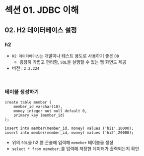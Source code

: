 # 섹션 01. JDBC 이해
## 02. H2 데이터베이스 설정
### h2
- `H2 데이터베이스`는 개발이나 테스트 용도로 사용하기 좋은 `DB`
  - 굉장히 가볍고 편리함, `SQL`을 실행할 수 있는 웹 화면도 제공
- 버전 : `2.2.224`  
<br/>

### 테이블 생성하기
```
create table member (
    member_id varchar(10),
    money integer not null default 0,
    primary key (member_id)
);

insert into member(member_id, money) values ('hi1',10000);
insert into member(member_id, money) values ('hi2',20000);
```
- 위의 `SQL`을 h2 웹 콘솔에 입력해 `memeber` 테이블을 생성
- `select * from memeber;`를 입력해 저장한 데이터가 출력되는지 확인